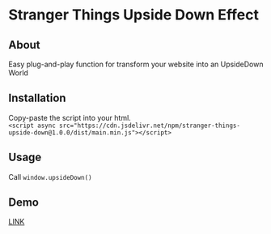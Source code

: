 # Stranger Things Upside Down Effect

## About
Easy plug-and-play function for transform your website into an UpsideDown World

## Installation
Copy-paste the script into your html. 
<br>
`<script async src="https://cdn.jsdelivr.net/npm/stranger-things-upside-down@1.0.0/dist/main.min.js"></script>`

## Usage
Call `window.upsideDown()` 

## Demo
[LINK](https://stefanodotit.github.io/stranger-things-upside-down/demo/)